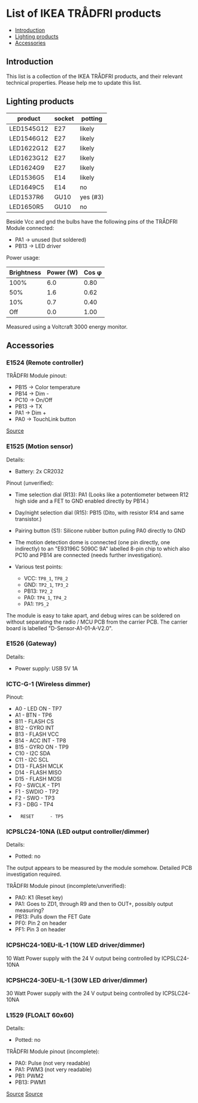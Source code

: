 # List of IKEA TRÅDFRI products

* [Introduction](#introduction)
* [Lighting products](#lighting-products)
* [Accessories](#accessories)

## Introduction
This list is a collection of the IKEA TRÅDFRI products, and their relevant technical properties. Please help me to update this list.

## Lighting products

| product | socket | potting |
|---------|--------|---------|
| LED1545G12 | E27 | likely | 
| LED1546G12 | E27 | likely |
| LED1622G12 | E27 | likely |
| LED1623G12 | E27 | likely |
| LED1624G9 | E27 | likely |
| LED1536G5 | E14 | likely |
| LED1649C5 | E14 | no |
| LED1537R6 | GU10 | yes (#3) |
| LED1650R5 | GU10 | no |

Beside Vcc and gnd the bulbs have the following pins of the TRÅDFRI Module connected: 
* PA1 -> unused (but soldered)
* PB13 -> LED driver

Power usage:

| Brightness | Power (W) | Cos φ |
|------------|-----------|-------|
| 100%       | 6.0       | 0.80  |
| 50%        | 1.6       | 0.62  |
| 10%        | 0.7       | 0.40  |
| Off        | 0.0       | 1.00  |

Measured using a Voltcraft 3000 energy monitor.

## Accessories

### E1524 (Remote controller)

TRÅDFRI Module pinout:

* PB15 -> Color temperature
* PB14 -> Dim -
* PC10 -> On/Off
* PB13 -> TX
* PA1 -> Dim +
* PA0 -> TouchLink button

[Source](https://www.heise.de/make/artikel/Ikea-Tradfri-Anleitung-fuer-ein-ESP8266-Lampen-Gateway-3598411.html)

### E1525 (Motion sensor)

Details:

* Battery: 2x CR2032

Pinout (unverified):

* Time selection dial (R13): PA1 (Looks like a potentiometer between R12 high side and a FET to GND enabled directly by PB14.)
* Day/night selection dial (R15): PB15 (Dito, with resistor R14 and same transistor.)
* Pairing button (S1): Silicone rubber button puling PA0 directly to GND

* The motion detection dome is connected (one pin directly, one indirectly) to an "E93196C 5090C 9A" labelled 8-pin chip to which also PC10 and PB14 are connected (needs further investigation).

* Various test points:
  * VCC: `TP8_1`, `TP8_2`
  * GND: `TP2_1`, `TP3_2`
  * PB13: `TP2_2`
  * PA0: `TP4_1`, `TP4_2`
  * PA1: `TP5_2`

The module is easy to take apart, and debug wires can be soldered on without separating the radio / MCU PCB from the carrier PCB. The carrier board is labelled "D-Sensor-A1-01-A-V2.0".

### E1526 (Gateway)

Details:

* Power supply: USB 5V 1A

### ICTC-G-1 (Wireless dimmer)

Pinout: 

* A0  - LED ON     - TP7
* A1  - BTN        - TP6
* B11 - FLASH CS
* B12 - GYRO INT
* B13 - FLASH VCC
* B14 - ACC INT    - TP8
* B15 - GYRO ON    - TP9
* C10 - I2C SDA
* C11 - I2C SCL
* D13 - FLASH MCLK
* D14 - FLASH MISO
* D15 - FLASH MOSI
* F0  - SWCLK      - TP1
* F1  - SWDIO      - TP2
* F2  - SWO        - TP3
* F3  - DBG        - TP4
*       RESET      - TP5

### ICPSLC24-10NA (LED output controller/dimmer)

Details:

* Potted: no

The output appears to be measured by the module somehow.
Detailed PCB investigation required.

TRÅDFRI Module pinout (incomplete/unverified):

* PA0: K1 (Reset key)
* PA1: Goes to ZD1, through R9 and then to OUT+, possibly output measuring?
* PB13: Pulls down the FET Gate
* PF0: Pin 2 on header
* PF1: Pin 3 on header

### ICPSHC24-10EU-IL-1 (10W LED driver/dimmer)

10 Watt Power supply with the 24 V output being controlled by ICPSLC24-10NA

### ICPSHC24-30EU-IL-1 (30W LED driver/dimmer)

30 Watt Power supply with the 24 V output being controlled by ICPSLC24-10NA

### L1529 (FLOALT 60x60)

Details:

* Potted: no

TRÅDFRI Module pinout (incomplete):

* PA0: Pulse (not very readable)
* PA1: PWM3 (not very readable)
* PB1: PWM2
* PB13: PWM1

[Source](https://tweakers.net/nieuws/135893/ikea-komt-met-leddriver-om-geintegreerde-verlichting-slim-te-maken.html)
[Source](https://imgur.com/gallery/bDTRQ)
